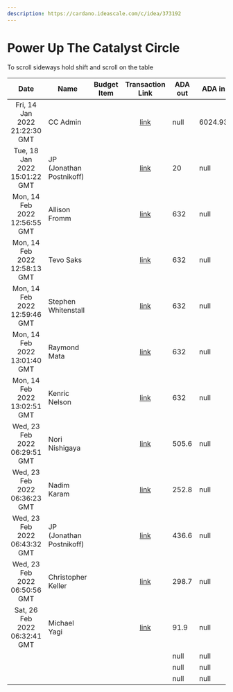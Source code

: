 ```yaml
---
description: https://cardano.ideascale.com/c/idea/373192
---
```


# Power Up The Catalyst Circle

To scroll sideways hold shift and scroll on the table

<table><thead><tr><th align="center">Date</th><th>Name</th><th data-type="select">Budget Item</th><th align="center">Transaction Link</th><th data-type="number">ADA out</th><th data-type="number">ADA in</th><th data-type="number">Balance</th></tr></thead><tbody><tr><td align="center">Fri, 14 Jan 2022 21:22:30 GMT</td><td>CC Admin</td><td></td><td align="center"><a href="https://github.com/cctreasury/Treasury-system/blob/main/content/en/blog/Fund6/Power-Up-The-Catalyst-Circle/Proposal%20funding.md">link</a></td><td>null</td><td>6024.93</td><td>6024.93</td></tr><tr><td align="center">Tue, 18 Jan 2022 15:01:22 GMT</td><td>JP (Jonathan Postnikoff)</td><td></td><td align="center"><a href="https://github.com/cctreasury/Treasury-system/blob/main/Transaction%20recordings/Fund6/Power-Up-The-Catalyst-Circle/CC-Admin-Comm-Org-tools/1642563878034-JP-(Jonathan-Postnikoff).md">link</a></td><td>20</td><td>null</td><td>6003.57</td></tr><tr><td align="center">Mon, 14 Feb 2022 12:56:55 GMT</td><td>Allison Fromm</td><td></td><td align="center"><a href="https://github.com/cctreasury/Treasury-system/blob/main/content/en/blog/Fund6/Power-Up-The-Catalyst-Circle/CC-member-remuneration/1644843415411-Allison-Fromm.md">link</a></td><td>632</td><td>null</td><td>5372.22</td></tr><tr><td align="center">Mon, 14 Feb 2022 12:58:13 GMT</td><td>Tevo Saks</td><td></td><td align="center"><a href="https://github.com/cctreasury/Treasury-system/blob/main/content/en/blog/Fund6/Power-Up-The-Catalyst-Circle/CC-member-remuneration/1644843493304-Tevo-Saks.md">link</a></td><td>632</td><td>null</td><td>4740.05</td></tr><tr><td align="center">Mon, 14 Feb 2022 12:59:46 GMT</td><td>Stephen Whitenstall</td><td></td><td align="center"><a href="https://github.com/cctreasury/Treasury-system/blob/main/content/en/blog/Fund6/Power-Up-The-Catalyst-Circle/CC-member-remuneration/1644843586465-Stephan-Whitenstall.md">link</a></td><td>632</td><td>null</td><td>4107.88</td></tr><tr><td align="center">Mon, 14 Feb 2022 13:01:40 GMT</td><td>Raymond Mata</td><td></td><td align="center"><a href="https://github.com/cctreasury/Treasury-system/blob/main/content/en/blog/Fund6/Power-Up-The-Catalyst-Circle/CC-member-remuneration/1644843700373-Raymond-Mata.md">link</a></td><td>632</td><td>null</td><td>3475.71</td></tr><tr><td align="center">Mon, 14 Feb 2022 13:02:51 GMT</td><td>Kenric Nelson</td><td></td><td align="center"><a href="https://github.com/cctreasury/Treasury-system/blob/main/content/en/blog/Fund6/Power-Up-The-Catalyst-Circle/CC-member-remuneration/1644843771535-Kenric-Nelson.md">link</a></td><td>632</td><td>null</td><td>2843.54</td></tr><tr><td align="center">Wed, 23 Feb 2022 06:29:51 GMT</td><td>Nori Nishigaya</td><td></td><td align="center"><a href="https://cardanoscan.io/transaction/fbe40390286ca1c4efb9ea47cfad0809cb4ab3d551cb363f196236aae2f68171">link</a></td><td>505.6</td><td>null</td><td>2337.94</td></tr><tr><td align="center">Wed, 23 Feb 2022 06:36:23 GMT</td><td>Nadim Karam</td><td></td><td align="center"><a href="https://cardanoscan.io/transaction/4bf24b312a0a2a4f5e7c68d8810a3d9d7b1a9ef34998358bbcc2a4c032f6ceb7">link</a></td><td>252.8</td><td>null</td><td>2085.14</td></tr><tr><td align="center">Wed, 23 Feb 2022 06:43:32 GMT</td><td>JP (Jonathan Postnikoff)</td><td></td><td align="center"><a href="https://cardanoscan.io/transaction/c09bc1e4441e6a6c1b68bccd8f2d0a1e46256f451a7a0ff8726d564e9268d385">link</a></td><td>436.6</td><td>null</td><td>1648.54</td></tr><tr><td align="center">Wed, 23 Feb 2022 06:50:56 GMT</td><td>Christopher Keller</td><td></td><td align="center"><a href="https://github.com/cctreasury/Treasury-system/blob/main/content/en/blog/Fund6/Power-Up-The-Catalyst-Circle/CC-Admin-staff-remuneration/1645599056978-Christopher-Keller.md">link</a></td><td>298.7</td><td>null</td><td>1349.84</td></tr><tr><td align="center">Sat, 26 Feb 2022 06:32:41 GMT</td><td>Michael Yagi</td><td></td><td align="center"><a href="https://github.com/cctreasury/Treasury-system/blob/main/content/en/blog/Fund6/Power-Up-The-Catalyst-Circle/CC-Admin-staff-remuneration/1645857161867-Michael-Yagi.md">link</a></td><td>91.9</td><td>null</td><td>1257.94</td></tr><tr><td align="center"></td><td></td><td></td><td align="center"></td><td>null</td><td>null</td><td>null</td></tr><tr><td align="center"></td><td></td><td></td><td align="center"></td><td>null</td><td>null</td><td>null</td></tr><tr><td align="center"></td><td></td><td></td><td align="center"></td><td>null</td><td>null</td><td>null</td></tr></tbody></table>

